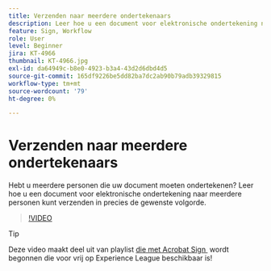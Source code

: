 ```yaml
---
title: Verzenden naar meerdere ondertekenaars
description: Leer hoe u een document voor elektronische ondertekening naar meerdere personen kunt verzenden in precies de gewenste volgorde
feature: Sign, Workflow
role: User
level: Beginner
jira: KT-4966
thumbnail: KT-4966.jpg
exl-id: da64949c-b8e0-4923-b3a4-43d2d6dbd4d5
source-git-commit: 165df9226be5dd82ba7dc2ab90b79adb39329815
workflow-type: tm+mt
source-wordcount: '79'
ht-degree: 0%

---
```


# Verzenden naar meerdere ondertekenaars

Hebt u meerdere personen die uw document moeten ondertekenen? Leer hoe u een document voor elektronische ondertekening naar meerdere personen kunt verzenden in precies de gewenste volgorde.

>[!VIDEO](https://video.tv.adobe.com/v/3425284?quality=12&learn=on&hidetitle=true&captions=dut)

>[!TIP]
>
>Deze video maakt deel uit van playlist [&#x200B; die met Acrobat Sign &#x200B;](https://experienceleague.adobe.com/nl/playlists/acrobat-sign-get-started-business-users) wordt begonnen die voor vrij op Experience League beschikbaar is!
